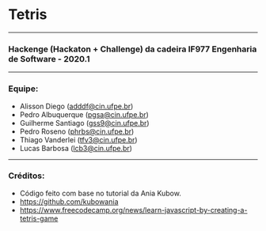 # Tetris
-------
### Hackenge (Hackaton + Challenge) da cadeira IF977 Engenharia de Software - 2020.1
-------
### Equipe:
- Alisson Diego (adddf@cin.ufpe.br)
- Pedro Albuquerque (pgsa@cin.ufpe.br)
- Guilherme Santiago (gss9@cin.ufpe.br)
- Pedro Roseno (phrbs@cin.ufpe.br)
- Thiago Vanderlei (tfv3@cin.ufpe.br)
- Lucas Barbosa (lcb3@cin.ufpe.br)
-------
### Créditos: 
- Código feito com base no tutorial da Ania Kubow.
- https://github.com/kubowania
- https://www.freecodecamp.org/news/learn-javascript-by-creating-a-tetris-game

